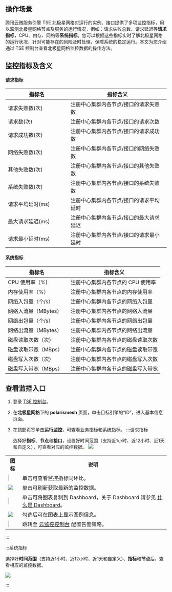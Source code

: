 ## 操作场景

腾讯云微服务引擎 TSE 北极星网格对运行的实例、接口提供了多项监控指标，用以监测北极星网格节点及服务的运行情况，例如：请求失败总数、请求延迟等**请求指标**，CPU、内存、网络等**系统指标**。您可以根据这些指标实时了解北极星网格的运行状况，针对可能存在的风险及时处理，保障系统的稳定运行。本文为您介绍通过 TSE 控制台查看北极星网格监控数据的操作方法。



## 监控指标及含义

#### 请求指标
<table>
<thead>
<tr>
<th style = "width:180px">指标名</th>
<th>指标含义</th>
</tr>
</thead>
<tbody><tr>
<td>请求失败数(次)</td>
<td>注册中心集群内各节点/接口的请求失败数</td>
</tr>
<tr>
<td>请求数(次)</td>
<td>注册中心集群内各节点/接口的请求次数</td>
</tr>
<tr>
<td>请求成功数(次)</td>
<td>注册中心集群内各节点/接口的请求成功数</td>
</tr>
<tr>
<td>网络失败数(次)</td>
<td>注册中心集群内各节点/接口的网络失败数</td>
</tr>
<tr>
<td>其他失败数(次)</td>
<td>注册中心集群内各节点/接口的其他失败数</td>
</tr>
<tr>
<td>系统失败数(次)</td>
<td>注册中心集群内各节点/接口的系统失败数</td>
</tr>
<tr>
<td>请求平均延时(ms)</td>
<td>注册中心集群内各节点/接口的请求平均延时</td>
</tr>
<tr>
<td>最大请求延迟(ms)</td>
<td>注册中心集群内各节点/接口的最大请求延迟</td>
</tr>
<tr>
<td>请求最小延时(ms)</td>
<td>注册中心集群内各节点/接口的请求最小延时</td>
</tr>
</tbody></table>

#### 系统指标
<table>
<thead>
<tr>
<th style = "width:180px">指标名</th>
<th>指标含义</th>
</tr>
</thead>
<tbody><tr>
<td>CPU 使用率（%)</td>
<td>注册中心集群内各节点的 CPU 使用率</td>
</tr>
<tr>
<td>内存使用率（%）</td>
<td>注册中心集群内各节点的内存使用率</td>
</tr>
<tr>
<td>网络入包量（个/s）</td>
<td>注册中心集群内各节点的网络入包量</td>
</tr>
<tr>
<td>网络入流量（MBytes）</td>
<td>注册中心集群内各节点的网络入流量</td>
</tr>
<tr>
<td>网络出包量（个/s）</td>
<td>注册中心集群内各节点的网络出包量</td>
</tr>
<tr>
<td>网络出流量（MBytes）</td>
<td>注册中心集群内各节点的网络出流量</td>
</tr>
<tr>
<td>磁盘读取次数（次）</td>
<td>注册中心集群内各节点的磁盘读取次数</td>
</tr>
<tr>
<td>磁盘读取带宽（MBps）</td>
<td>注册中心集群内各节点的磁盘读取带宽</td>
</tr>
<tr>
<td>磁盘写入次数（次）</td>
<td>注册中心集群内各节点的磁盘写入次数</td>
</tr>
<tr>
<td>磁盘写入带宽（MBps）</td>
<td>注册中心集群内各节点的磁盘写入带宽</td>
</tr>
</tbody></table>


## 查看监控入口

1. 登录 [TSE 控制台](https://console.cloud.tencent.com/tse)。
2. 在**北极星网格**下的 **polarismesh** 页面，单击目标引擎的“ID”，进入基本信息页面。
3. 在顶部页签单击**运行监控**，可查看业务指标和系统指标。
   <dx-tabs>
   :::请求指标

   选择好**指标**、**节点**和**接口**，设置好时间范围（支持近1小时、近12小时、近1天和自定义），可查看对应的监控数据。
   ![](https://qcloudimg.tencent-cloud.cn/raw/dcd6371e28ed6bb90e58619f94fb7d9e.png)

<table>
    <tr>
        <th>图标</th>
        <th>说明</th>
    </tr>
    <tr>
        <td><img src ="https://main.qcloudimg.com/raw/9ba57bbd3b8ef3efc4f687d63d27a46d.png" style ="width:30%;margin:0"></td>
        <td>单击可查看监控指标同环比。</td>
    </tr>
    <tr>
        <td><img src ="https://main.qcloudimg.com/raw/34bdbdbdabb7b5720bf17d78c636a4ad.png" style ="margin:0"></td>
        <td>单击可刷新获取最新的监控数据。</td>
    </tr>
    <tr>
        <td><img src ="https://main.qcloudimg.com/raw/8f2bf7f4df9ddd959f0ecb69fdda8e4c.png" style ="width:30%;margin:0"></td>
        <td>单击可将图表复制到 Dashboard，关于 Dashboard 请参见 <a href="https://cloud.tencent.com/document/product/248/47161">什么是 Dashboard</a>。</td>
    </tr>
    <tr>
        <td><img src ="https://main.qcloudimg.com/raw/af20129df7be46f33ab7d3598f6e9213.png" style ="margin:0"></td>
        <td>勾选后可在图表上显示图例信息。</td>
    </tr>
    <tr>
        <td><img src ="https://qcloudimg.tencent-cloud.cn/raw/224134bcafe9bf23d6142c0c065b2501.png" style ="width:30%;margin:0"></td>
        <td>跳转至 <a href = "https://console.cloud.tencent.com/monitor/policylist">云监控控制台</a> 配置告警策略。</td>
    </tr>		
</table>


   :::

   :::系统指标

   选择好**时间范围**（支持近1小时、近12小时、近1天和自定义）、**指标**和**节点**后，查看相应的监控数据。

   ![](https://qcloudimg.tencent-cloud.cn/raw/82860976b9b62c96a3deb2dbcfa6189a.png)

   :::
   </dx-tabs>